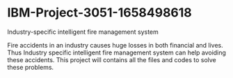 # IBM-Project-3051-1658498618
Industry-specific intelligent fire management system

Fire accidents in an industry causes huge losses in both financial and lives. Thus Industry specific intelligent fire management system can help avoiding these accidents.
This project will contains all the files and codes to solve these problems.
